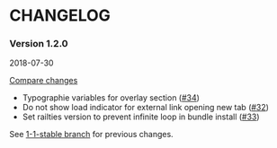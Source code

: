 # CHANGELOG

### Version 1.2.0

2018-07-30

[Compare changes](https://github.com/codevise/pageflow-linkmap-page/compare/1-1-stable...v1.2.0)

- Typographie variables for overlay section
  ([#34](https://github.com/codevise/pageflow-linkmap-page/pull/34))
- Do not show load indicator for external link opening new tab
  ([#32](https://github.com/codevise/pageflow-linkmap-page/pull/32))
- Set railties version to prevent infinite loop in bundle install
  ([#33](https://github.com/codevise/pageflow-linkmap-page/pull/33))

See
[1-1-stable branch](https://github.com/codevise/pageflow-linkmap-page/blob/1-1-stable/CHANGELOG.md)
for previous changes.

